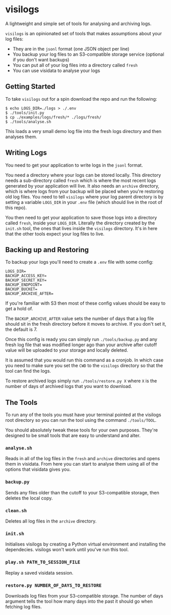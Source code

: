 # visilogs
A lightweight and simple set of tools for analysing and archiving logs.

`visilogs` is an opinionated set of tools that makes assumptions about your log files:

- They are in the `jsonl` format (one JSON object per line)
- You backup your log files to an S3-compatible storage service (optional if you don't want backups)
- You can put all of your log files into a directory called `fresh`
- You can use visidata to analyse your logs

## Getting Started

To take `visilogs` out for a spin download the repo and run the following:

```
$ echo LOGS_DIR=./logs > ./.env
$ ./tools/init.py
$ cp ./examples/logs/fresh/* ./logs/fresh/
$ ./tools/analyse.sh
```

This loads a very small demo log file into the fresh logs directory and then analyses them.

## Writing Logs

You need to get your application to write logs in the `jsonl` format.

You need a directory where your logs can be stored locally. This directory needs a sub-directory called `fresh` which is where the most recent logs generated by your application will live. It also needs an `archive` directory, which is where logs from your backup will be placed when you're restoring old log files. You need to tell `visilogs` where your log parent directory is by setting a variable `LOGS_DIR` in your `.env` file (which should live in the root of this repo).

You then need to get your application to save those logs into a directory called `fresh`, inside your `LOGS_DIR`. Literally the directory created by the `init.sh` tool, the ones that lives inside the `visilogs` directory. It's in here that the other tools expect your log files to live.

## Backing up and Restoring

To backup your logs you'll need to create a `.env` file with some config:

```
LOGS_DIR=
BACKUP_ACCESS_KEY=
BACKUP_SECRET_KEY=
BACKUP_ENDPOINT=
BACKUP_BUCKET=
BACKUP_ARCHIVE_AFTER=
```

If you're familiar with S3 then most of these config values should be easy to get a hold of.

The `BACKUP_ARCHIVE_AFTER` value sets the number of days that a log file should sit in the fresh directory before it moves to archive. If you don't set it, the default is 7.

Once this config is ready you can simply run `./tools/backup.py` and any fresh log file that was modified longer ago than your archive after cutoff value will be uploaded to your storage and locally deleted.

It is assumed that you would run this command as a cronjob. In which case you need to make sure you set the `CWD` to the `visilogs` directory so that the tool can find the logs.

To restore archived logs simply run `./tools/restore.py X` where `X` is the number of days of archived logs that you want to download.


## The Tools

To run any of the tools you must have your terminal pointed at the visilogs root directory so you can run the tool using the command `./tools/TOOL`.

You should absolutely tweak these tools for your own purposes. They're designed to be small tools that are easy to understand and alter.

### `analyse.sh`

Reads in all of the log files in the `fresh` and `archive` directories and opens them in visidata. From here you can start to analyse them using all of the options that visidata gives you.

### `backup.py`

Sends any files older than the cutoff to your S3-compatible storage, then deletes the local copy.

### `clean.sh`

Deletes all log files in the `archive` directory.

### `init.sh`

Initialises visilogs by creating a Python virtual environment and installing the dependecies. visilogs won't work until you've run this tool.

### `play.sh PATH_TO_SESSION_FILE`

Replay a saved visidata session.

### `restore.py NUMBER_OF_DAYS_TO_RESTORE`

Downloads log files from your S3-compatible storage. The number of days argument tells the tool how many days into the past it should go when fetching log files.
